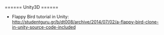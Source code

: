 ====== Unity3D ======

* Flappy Bird tutorial in Unity: http://studentguru.gr/b/dt008/archive/2014/07/02/a-flappy-bird-clone-in-unity-source-code-included
